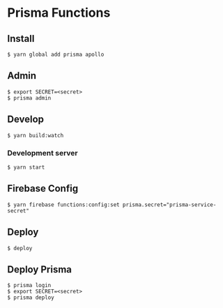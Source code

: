 # Prisma Functions

## Install

```
$ yarn global add prisma apollo
```

## Admin

```
$ export SECRET=<secret>
$ prisma admin
```

## Develop

```
$ yarn build:watch
```

### Development server

```
$ yarn start
```

## Firebase Config

```
$ yarn firebase functions:config:set prisma.secret="prisma-service-secret"
```

## Deploy

```
$ deploy
```

## Deploy Prisma

```
$ prisma login
$ export SECRET=<secret>
$ prisma deploy
```
